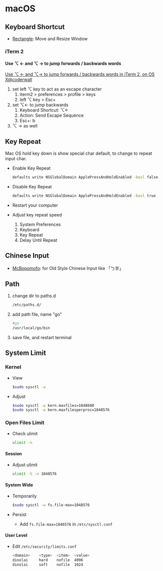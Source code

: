 # macOS

## Keyboard Shortcut

- [Rectangle](https://rectangleapp.com/): Move and Resize Window

### iTerm 2

#### Use ⌥ ← and ⌥ → to jump forwards / backwards words

[Use ⌥ ← and ⌥→ to jump forwards / backwards words in iTerm 2, on OS X@coderwall](https://coderwall.com/p/h6yfda/use-and-to-jump-forwards-backwards-words-in-iterm-2-on-os-x)

1. set left ⌥ key to act as an escape character
   1. iterm2 > preferences > profile > keys
   1. left ⌥ key > Esc+
1. set ⌥← to jump backwards
   1. Keyboard Shortcut: ⌥←
   1. Action: Send Escape Sequence
   1. Esc+: b
1. ⌥ → as well

## Key Repeat

Mac OS hold key down is show special char default, to change to repeat input char.

- Enable Key Repeat

  ```bash
  defaults write NSGlobalDomain ApplePressAndHoldEnabled -bool false
  ```

- Disable Key Repeat

  ```bash
  defaults write NSGlobalDomain ApplePressAndHoldEnabled -bool true
  ```

- Restart your computer

- Adjust key repeat speed
  1. System Preferences
  1. Keyboard
  1. Key Repeat
  1. Delay Until Repeat

## Chinese Input

- [McBopomofo](https://mcbopomofo.openvanilla.org/): for Old Style Chinese Input like 「ㄅ半」

## Path

1. change dir to paths.d

   ```bash
   /etc/paths.d/
   ```

1. add path file, name "go"

   ```bash
   #go
   /usr/local/go/bin
   ```

1. save file, and restart terminal

## System Limit

### Kernel

- View

  ```sh
  $sudo sysctl -a
  ```

- Adjust

  ```sh
  $sudo sysctl -w kern.maxfiles=1048600
  $sudo sysctl -w kern.maxfilesperproc=1048576
  ```

### Open Files Limit

- Check ulimit

  ```sh
  ulimit -n
  ```

#### Session

- Adjust ulimit

  ```sh
  ulimit -S -n 1048576
  ```

#### System Wide

- Temporarily

  ```sh
  $sudo sysctl -w fs.file-max=1048576
  ```

- Persist
  - Add `fs.file-max=1048576` in `/etc/sysctl.conf`

#### User Level

- Edit `/etc/security/limits.conf`

  ```bash
  <domain>    <type>  <item>  <value>
  dinolai     hard    nofile  4096
  dinolai     soft    nofile  1024
  ```
